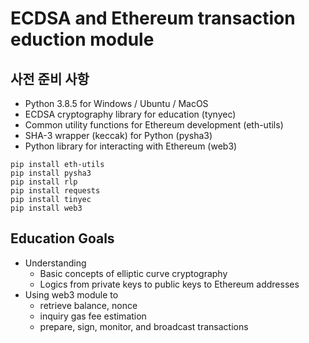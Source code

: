 # ECDSA and Ethereum transaction eduction module

## 사전 준비 사항

- Python 3.8.5 for Windows / Ubuntu / MacOS
- ECDSA cryptography library for education (tynyec)
- Common utility functions for Ethereum development (eth-utils)
- SHA-3 wrapper (keccak) for Python (pysha3)
- Python library for interacting with Ethereum (web3)

```
pip install eth-utils
pip install pysha3
pip install rlp
pip install requests
pip install tinyec
pip install web3

```

## Education Goals

- Understanding 
  - Basic concepts of elliptic curve cryptography
  - Logics from private keys to public keys to Ethereum addresses
- Using web3 module to
  - retrieve balance, nonce
  - inquiry gas fee estimation
  - prepare, sign, monitor, and broadcast transactions